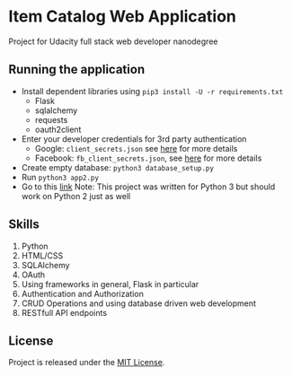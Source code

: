 # Item Catalog Web Application
Project for Udacity full stack web developer nanodegree 
## Running the application
* Install dependent libraries using `pip3 install -U -r requirements.txt`
    * Flask
    * sqlalchemy
    * requests
    * oauth2client
* Enter your developer credentials for 3rd party authentication
    * Google:  `client_secrets.json` see [here](https://developers.google.com/maps/documentation/javascript/get-api-key) for more details
    * Facebook: `fb_client_secrets.json`, see [here](https://developers.facebook.com/apps) for more details
* Create empty database: `python3 database_setup.py` 
* Run `python3 app2.py`
* Go to this [link](http://localhost:5000)
Note: This project was written for Python 3 but should work on Python 2 just as well

## Skills 
1. Python
2. HTML/CSS
3. SQLAlchemy 
4. OAuth
5. Using frameworks in general, Flask in particular
6. Authentication and Authorization
7. CRUD Operations and using database driven web development
8. RESTfull API endpoints

## License
Project is released under the [MIT License](http://opensource.org/licenses/MIT).
